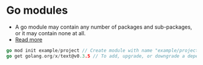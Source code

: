# Go modules
- A go module may contain any number of packages and sub-packages, or it may contain none at all.
- [Read more](https://www.digitalocean.com/community/tutorials/how-to-use-go-modules)

````go
go mod init example/project // Create module with name "example/project"
go get golang.org/x/text@v0.3.5 // To add, upgrade, or downgrade a dependency
````